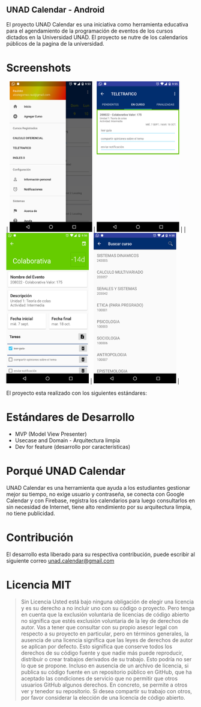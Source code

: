 ## UNAD Calendar - Android

El proyecto UNAD Calendar es una iniciativa como herramienta educativa para el agendamiento de la programación de eventos de los cursos dictados en la Universidad UNAD. El proyecto se nutre de los calendarios públicos de la pagina de la universidad. 

# Screenshots 


| <img src="https://raw.githubusercontent.com/raalzate/unad-calendar/develop/asserts/device-1.png" data-canonical-src="https://raw.githubusercontent.com/raalzate/unad-calendar/develop/asserts/device-1.png" width="220" height="400" /> | <img src="https://raw.githubusercontent.com/raalzate/unad-calendar/develop/asserts/device-2.png" data-canonical-src="https://raw.githubusercontent.com/raalzate/unad-calendar/develop/asserts/device-2.png" width="220" height="400" /> |
| <img src="https://raw.githubusercontent.com/raalzate/unad-calendar/develop/asserts/device-3.png" data-canonical-src="https://raw.githubusercontent.com/raalzate/unad-calendar/develop/asserts/device-3.png" width="220" height="400" /> | <img src="https://raw.githubusercontent.com/raalzate/unad-calendar/develop/asserts/device-4.png" data-canonical-src="https://raw.githubusercontent.com/raalzate/unad-calendar/develop/asserts/device-4.png" width="220" height="400" /> |

El proyecto esta realizado con los siguientes estándares:
# Estándares de Desarrollo
  - MVP (Model View Presenter)
  - Usecase and Domain - Arquitectura limpia
  - Dev for feature (desarrollo por características)
 
# Porqué UNAD Calendar

UNAD Calendar es una herramienta que ayuda a los estudiantes gestionar mejor su tiempo, no exige usuario y contraseña, se conecta con Google Calendar y con Firebase, registra los calendarios para luego consultarlos en sin necesidad de Internet, tiene alto rendimiento por su arquitectura limpia, no tiene publicidad.

# Contribución

El desarrollo esta liberado para su respectiva contribución, puede escribir al siguiente correo unad.calendar@gmail.com

# Licencia MIT

> Sin Licencia Usted está bajo ninguna obligación de elegir una licencia y es su derecho a no incluir uno con su código o proyecto. Pero tenga en cuenta que la exclusión voluntaria de licencias de código abierto no significa que estés exclusión voluntaria de la ley de derechos de autor. Vas a tener que consultar con su propio asesor legal con respecto a su proyecto en particular, pero en términos generales, la ausencia de una licencia significa que las leyes de derechos de autor se aplican por defecto. Esto significa que conserve todos los derechos de su código fuente y que nadie más puede reproducir, distribuir o crear trabajos derivados de su trabajo. Esto podría no ser lo que se propone. Incluso en ausencia de un archivo de licencia, si publica su código fuente en un repositorio público en GitHub, que ha aceptado las condiciones de servicio que no permitir que otros usuarios GitHub algunos derechos. En concreto, se permite a otros ver y tenedor su repositorio. Si desea compartir su trabajo con otros, por favor considerar la elección de una licencia de código abierto.

